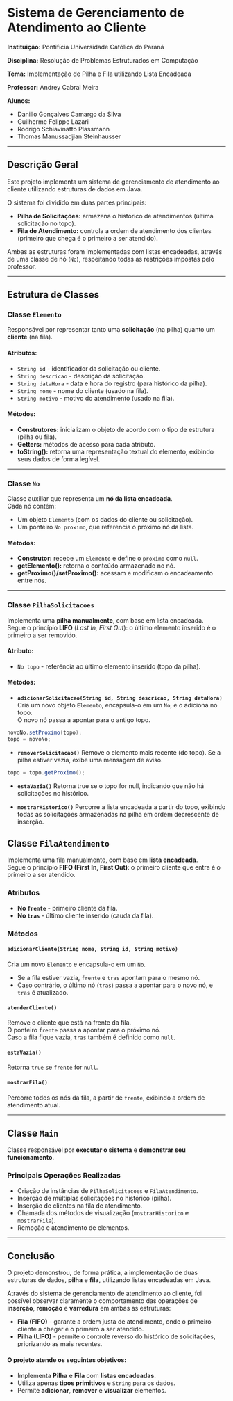 # Sistema de Gerenciamento de Atendimento ao Cliente

**Instituição:** Pontifícia Universidade Católica do Paraná 

**Disciplina:** Resolução de Problemas Estruturados em Computação

**Tema:** Implementação de Pilha e Fila utilizando Lista Encadeada  

**Professor:** Andrey Cabral Meira

**Alunos:**
- Danillo Gonçalves Camargo da Silva
- Guilherme Felippe Lazari
- Rodrigo Schiavinatto Plassmann
- Thomas Manussadjian Steinhausser

---

## Descrição Geral

Este projeto implementa um sistema de gerenciamento de atendimento ao cliente utilizando estruturas de dados em Java.

O sistema foi dividido em duas partes principais:

- **Pilha de Solicitações:** armazena o histórico de atendimentos (última solicitação no topo).  
- **Fila de Atendimento:** controla a ordem de atendimento dos clientes (primeiro que chega é o primeiro a ser atendido).

Ambas as estruturas foram implementadas com listas encadeadas, através de uma classe de nó (`No`), respeitando todas as restrições impostas pelo professor.

---

## Estrutura de Classes

### Classe `Elemento`

Responsável por representar tanto uma **solicitação** (na pilha) quanto um **cliente** (na fila).

#### Atributos:
- `String id` - identificador da solicitação ou cliente.  
- `String descricao` - descrição da solicitação.  
- `String dataHora` - data e hora do registro (para histórico da pilha).  
- `String nome` - nome do cliente (usado na fila).  
- `String motivo` - motivo do atendimento (usado na fila).  

#### Métodos:
- **Construtores:** inicializam o objeto de acordo com o tipo de estrutura (pilha ou fila).  
- **Getters:** métodos de acesso para cada atributo.  
- **toString():** retorna uma representação textual do elemento, exibindo seus dados de forma legível.

---

### Classe `No`

Classe auxiliar que representa um **nó da lista encadeada**.  
Cada nó contém:
- Um objeto `Elemento` (com os dados do cliente ou solicitação).  
- Um ponteiro `No proximo`, que referencia o próximo nó da lista.

#### Métodos:
- **Construtor:** recebe um `Elemento` e define o `proximo` como `null`.  
- **getElemento():** retorna o conteúdo armazenado no nó.  
- **getProximo()/setProximo():** acessam e modificam o encadeamento entre nós.

---

### Classe `PilhaSolicitacoes`

Implementa uma **pilha manualmente**, com base em lista encadeada.  
Segue o princípio **LIFO** (*Last In, First Out*): o último elemento inserido é o primeiro a ser removido.

#### Atributo:
- `No topo` - referência ao último elemento inserido (topo da pilha).

#### Métodos:
- **`adicionarSolicitacao(String id, String descricao, String dataHora)`**  
Cria um novo objeto `Elemento`, encapsula-o em um `No`, e o adiciona no topo.  
O novo nó passa a apontar para o antigo topo.  
```java
novoNo.setProximo(topo);
topo = novoNo;
```

- **`removerSolicitacao()`**
Remove o elemento mais recente (do topo).
Se a pilha estiver vazia, exibe uma mensagem de aviso.
```java
topo = topo.getProximo();
```

- **`estaVazia()`**
Retorna true se o topo for null, indicando que não há solicitações no histórico.

- **`mostrarHistorico()`**
Percorre a lista encadeada a partir do topo, exibindo todas as solicitações armazenadas na pilha em ordem decrescente de inserção.

## Classe `FilaAtendimento`

Implementa uma fila manualmente, com base em **lista encadeada**.  
Segue o princípio **FIFO (First In, First Out)**: o primeiro cliente que entra é o primeiro a ser atendido.

### Atributos
- **No `frente`** - primeiro cliente da fila.  
- **No `tras`** - último cliente inserido (cauda da fila).

### Métodos

#### `adicionarCliente(String nome, String id, String motivo)`
Cria um novo `Elemento` e encapsula-o em um `No`.  
- Se a fila estiver vazia, `frente` e `tras` apontam para o mesmo nó.  
- Caso contrário, o último nó (`tras`) passa a apontar para o novo nó, e `tras` é atualizado.

#### `atenderCliente()`
Remove o cliente que está na frente da fila.  
O ponteiro `frente` passa a apontar para o próximo nó.  
Caso a fila fique vazia, `tras` também é definido como `null`.

#### `estaVazia()`
Retorna `true` se `frente` for `null`.

#### `mostrarFila()`
Percorre todos os nós da fila, a partir de `frente`, exibindo a ordem de atendimento atual.

---

## Classe `Main`

Classe responsável por **executar o sistema** e **demonstrar seu funcionamento**.

### Principais Operações Realizadas
- Criação de instâncias de `PilhaSolicitacoes` e `FilaAtendimento`.  
- Inserção de múltiplas solicitações no histórico (pilha).  
- Inserção de clientes na fila de atendimento.  
- Chamada dos métodos de visualização (`mostrarHistorico` e `mostrarFila`).  
- Remoção e atendimento de elementos.
  
---
## Conclusão

O projeto demonstrou, de forma prática, a implementação de duas estruturas de dados, **pilha** e **fila**, utilizando listas encadeadas em Java.  

Através do sistema de gerenciamento de atendimento ao cliente, foi possível observar claramente o comportamento das operações de **inserção**, **remoção** e **varredura** em ambas as estruturas:

- **Fila (FIFO)** - garante a ordem justa de atendimento, onde o primeiro cliente a chegar é o primeiro a ser atendido.  
- **Pilha (LIFO)** - permite o controle reverso do histórico de solicitações, priorizando as mais recentes.  

####  O projeto atende os seguintes objetivos:
- Implementa **Pilha** e **Fila** com **listas encadeadas**.  
- Utiliza apenas **tipos primitivos** e `String` para os dados. 
- Permite **adicionar**, **remover** e **visualizar** elementos.
